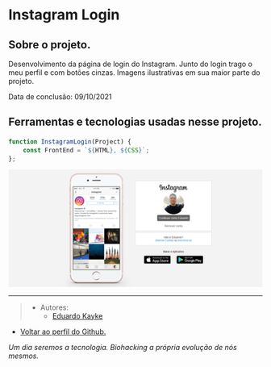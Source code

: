 # Instagram Login

## Sobre o projeto.
Desenvolvimento da página de login do Instagram. Junto do login trago o meu perfil e com botões cinzas. Imagens ilustrativas em sua maior parte do projeto.

Data de conclusão: 09/10/2021

## Ferramentas e tecnologias usadas nesse projeto.
```js    
function InstagramLogin(Project) {
    const FrontEnd = `${HTML}, ${CSS}`;
};

``` 

<div align="center">

<img src="Projeto/IMG/readme.png" alt="Instagram Login" width="800"/>

</div>

---

> - Autores: 
>   - [Eduardo Kayke](https://github.com/EduardoKayke "Perfil do Eduardo")

- [Voltar ao perfil do Github.](https://github.com/EduardoKayke "Perfil do Eduardo")

_Um dia seremos a tecnologia. Biohacking a própria evolução de nós mesmos._
